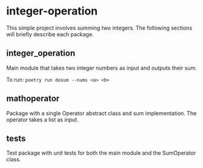 # integer-operation

This simple project involves summing two integers.
The following sections will briefly describe each package.

## integer_operation
  Main module that takes two integer numbers as input and outputs their sum.
  
  To run:  ```poetry run dosum --nums <a> <b>```
## mathoperator
  Package with a single Operator abstract class and sum implementation. The operator takes a list as input.
## tests
  Test package with unit tests for both the main module and the SumOperator class.
